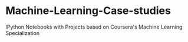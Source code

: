 # Machine-Learning-Case-studies
IPython Notebooks with Projects based on Coursera's Machine Learning Specialization
